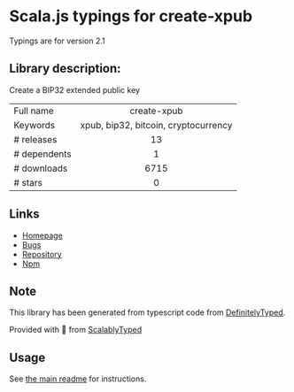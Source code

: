 
# Scala.js typings for create-xpub

Typings are for version 2.1

## Library description:
Create a BIP32 extended public key

|                    |                 |
| ------------------ | :-------------: |
| Full name          | create-xpub |
| Keywords           | xpub, bip32, bitcoin, cryptocurrency |
| # releases         | 13 |
| # dependents       | 1 |
| # downloads        | 6715 |
| # stars            | 0 |

## Links
- [Homepage](https://github.com/lukechilds/create-xpub#readme)
- [Bugs](https://github.com/lukechilds/create-xpub/issues)
- [Repository](https://github.com/lukechilds/create-xpub)
- [Npm](https://www.npmjs.com/package/create-xpub)
    


## Note
This library has been generated from typescript code from [DefinitelyTyped](https://definitelytyped.org).

Provided with :purple_heart: from [ScalablyTyped](https://github.com/oyvindberg/ScalablyTyped)

## Usage
See [the main readme](../../readme.md) for instructions.


